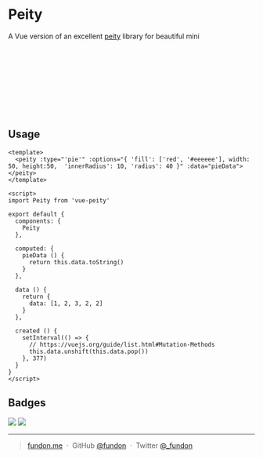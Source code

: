 # Peity

A Vue version of an excellent [peity](https://github.com/benpickles/peity) library for beautiful mini <svg> graphs.

## Usage

```vue
<template>
  <peity :type="'pie'" :options="{ 'fill': ['red', '#eeeeee'], width: 50, height:50,  'innerRadius': 10, 'radius': 40 }" :data="pieData"></peity>
</template>

<script>
import Peity from 'vue-peity'

export default {
  components: {
    Peity
  },

  computed: {
    pieData () {
      return this.data.toString()
    }
  },

  data () {
    return {
      data: [1, 2, 3, 2, 2]
    }
  },

  created () {
    setInterval(() => {
      // https://vuejs.org/guide/list.html#Mutation-Methods
      this.data.unshift(this.data.pop())
    }, 377)
  }
}
</script>
```

## Badges

![](https://img.shields.io/badge/license-MIT-blue.svg)
![](https://img.shields.io/badge/status-stable-green.svg)

---

> [fundon.me](https://fundon.me) &nbsp;&middot;&nbsp;
> GitHub [@fundon](https://github.com/fundon) &nbsp;&middot;&nbsp;
> Twitter [@_fundon](https://twitter.com/_fundon)
